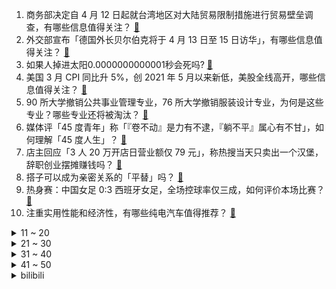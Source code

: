 1. 商务部决定自 4 月 12 日起就台湾地区对大陆贸易限制措施进行贸易壁垒调查，有哪些信息值得关注？ [:link:](https://www.zhihu.com/question/595122408)
2. 外交部宣布「德国外长贝尔伯克将于 4 月 13 日至 15 日访华」，有哪些信息值得关注？ [:link:](https://www.zhihu.com/question/595144056)
3. 如果人掉进太阳0.0000000000001秒会死吗? [:link:](https://www.zhihu.com/question/594059700)
4. 美国 3 月 CPI 同比升 5%，创 2021 年 5 月以来新低，美股全线高开，哪些信息值得关注？ [:link:](https://www.zhihu.com/question/595234226)
5. 90 所大学撤销公共事业管理专业，76 所大学撤销服装设计专业，为何是这些专业？哪些专业还将被淘汰？ [:link:](https://www.zhihu.com/question/595242187)
6. 媒体评「45 度青年」称「『卷不动』是力有不逮，『躺不平』属心有不甘」，如何理解「45 度人生」？ [:link:](https://www.zhihu.com/question/595142246)
7. 店主回应「3 人 20 万开店日营业额仅 79 元」，称热搜当天只卖出一个汉堡，辞职创业摆摊赚钱吗？ [:link:](https://www.zhihu.com/question/595123321)
8. 搭子可以成为亲密关系的「平替」吗？ [:link:](https://www.zhihu.com/question/594777496)
9. 热身赛：中国女足 0:3 西班牙女足，全场控球率仅三成，如何评价本场比赛？ [:link:](https://www.zhihu.com/question/595078148)
10. 注重实用性能和经济性，有哪些纯电汽车值得推荐？ [:link:](https://www.zhihu.com/question/593132689)
<details>
<summary>11 ~ 20</summary>

11. 为什么中国武侠小说四大宗师中金庸和古龙小说改编影视多，其他两位为什么少？ [:link:](https://www.zhihu.com/question/594296509)
12. 有了钱就会快乐吗? [:link:](https://www.zhihu.com/question/595108289)
13. 新版预防新型冠状病毒感染公众佩戴口罩指引发布，有哪些信息值得关注？ [:link:](https://www.zhihu.com/question/595176717)
14. 西周分封800诸侯国，最小的诸侯国有多小？ [:link:](https://www.zhihu.com/question/527888692)
15. 消息称英伟达 RTX 4070 桌面显卡国行定价 4799 元起，如何评价该款产品？ [:link:](https://www.zhihu.com/question/593491565)
16. 如何看待国台办回应「台官员说『大陆高铁没有靠背』」，称「欢迎更多台湾同胞过来『坐着高铁看大陆』」？ [:link:](https://www.zhihu.com/question/595099815)
17. 儿子写了首诗，结果我被老师找了，我怎么教育他？ [:link:](https://www.zhihu.com/question/594197242)
18. 极氪第三款车型正式命名为「极氪 X」 ，如何评价这款车？ [:link:](https://www.zhihu.com/question/581956274)
19. 如何评价 LPL 十大选手官方定妆照？ [:link:](https://www.zhihu.com/question/595137858)
20. 专家称「子女是长周期的耐用消费品」「建议有实力有担当的人多生孩子」，如何看待这个说法? [:link:](https://www.zhihu.com/question/595089411)
</details>
<details>
<summary>21 ~ 30</summary>

21. 既然linux是基于unix的操作系统，那为什么unix收费而linux能免费? [:link:](https://www.zhihu.com/question/594841776)
22. 仅 1 成多人拒绝下班秒回工作，如何看待此事？你下班后还会回消息吗？ [:link:](https://www.zhihu.com/question/594938413)
23. 特朗普表态「就算定罪也不退出大选」，目前特朗普的支持率如何？「封口费」事件是否对他竞选带来影响？ [:link:](https://www.zhihu.com/question/595100347)
24. 女子出现疯狂购物确诊帕金森病，如何从医学角度解读该情况？ [:link:](https://www.zhihu.com/question/595131213)
25. 菲律宾总统称新增 4 处美军基地只求自保，不会被用于进攻行动，对此如何评价？释放了哪些信息？ [:link:](https://www.zhihu.com/question/594885636)
26. 为什么有人觉得画质不是评判游戏的标准？ [:link:](https://www.zhihu.com/question/592740522)
27. 《圣斗士星矢》里，冥界和圣域打从来没赢过，为什么他们还要坚持打下去？ [:link:](https://www.zhihu.com/question/585276973)
28. 如何评价《长月烬明》第 15-17 集？其中有哪些值得关注的剧情点？ [:link:](https://www.zhihu.com/question/594967247)
29. 如何评价史蒂文元、黄阿丽主演的 Netflix 剧集《怒呛人生》？ [:link:](https://www.zhihu.com/question/590731536)
30. 哪一款男士洗发水，是你无限回购的？ [:link:](https://www.zhihu.com/question/589494011)
</details>
<details>
<summary>31 ~ 40</summary>

31. 如何评价 vivo X Flip 的外观设计，作为 vivo 首款竖折叠手机，会带来哪些用机新玩法？ [:link:](https://www.zhihu.com/question/595098767)
32. 有哪些适合单身上班族的电饭煲推荐？ [:link:](https://www.zhihu.com/question/591071404)
33. 平时工作忙，想利用五一假期散散心，有哪些气候宜人、「颇有世外桃源感」的地方推荐？ [:link:](https://www.zhihu.com/question/588296632)
34. 为什么现在的珠宝多用18K金？18K金值不值得购买？ [:link:](https://www.zhihu.com/question/590306193)
35. 国内有哪些让你感到震撼的自然景观？ [:link:](https://www.zhihu.com/question/592475203)
36. 一个人逛街、旅游，很奇怪吗？ [:link:](https://www.zhihu.com/question/594335047)
37. 购买新车时，你会考虑购车的哪些因素，其中哪一项最重要？ [:link:](https://www.zhihu.com/question/593122351)
38. 如果只选一款润唇膏，你认为哪一款是你一定会安利给大家的？ [:link:](https://www.zhihu.com/question/589304880)
39. 哪些厨房小家电比较适合有小孩的家庭？ [:link:](https://www.zhihu.com/question/591071285)
40. 型月（Type-Moon）是因为什么火的？ [:link:](https://www.zhihu.com/question/594703137)
</details>
<details>
<summary>41 ~ 50</summary>

41. 糖在面包中起到什么作用？ [:link:](https://www.zhihu.com/question/458518089)
42. 科幻电影中的科学性是越高越好吗？ [:link:](https://www.zhihu.com/question/588268608)
43. 湖北团风县一女局长被曝用公款配置 30 平方米单间，女局长回应称「家住得远没地方休息」，如何看待此事？ [:link:](https://www.zhihu.com/question/594886426)
44. 荣耀Magic5系列实际使用体验怎么样？值得购买吗？ [:link:](https://www.zhihu.com/question/588022128)
45. 为什么相对来说《魔兽争霸》的显血功能要比《星际争霸》重要？ [:link:](https://www.zhihu.com/question/593289765)
46. 有哪些性价比超高的大瓶精华？ [:link:](https://www.zhihu.com/question/589482832)
47. 有哪些巨有效的美白方法？ [:link:](https://www.zhihu.com/question/592212203)
48. 什么是人类走向文明的真正阻碍？ [:link:](https://www.zhihu.com/question/594331788)
49. 新车买回来以后应该做哪些装潢？ [:link:](https://www.zhihu.com/question/27551031)
50. 旅途中的哪些画面，让你联想到了「山寺桃花始盛开」？ [:link:](https://www.zhihu.com/question/592203806)
</details><details>
<summary>bilibili</summary>

1. 当外地人误入陕西碳水大集，这场面，直接傻眼了… [:link:](//www.bilibili.com/video/BV1vh411M7wU)
2. 你为什么总是觉得无聊？ [:link:](//www.bilibili.com/video/BV1RM4y117yB)
3. 老师听完我的课前演讲，都疯了 [:link:](//www.bilibili.com/video/BV1cv4y1H7c3)
4. 《崩坏：星穹铁道》姬子角色PV——「追星星的人」 [:link:](//www.bilibili.com/video/BV1tT411W7T9)
5. 小朋友们好，我是演员孙彦军，我来B站了～ [:link:](//www.bilibili.com/video/BV1Jh411M7Uj)
6. 【YOASOBI/中日歌词/正式完整版】「我推的孩子」OP主题曲「アイドル/偶像」 [:link:](//www.bilibili.com/video/BV1H24y1w7B6)
7. 《原神》EP - 如风如露之思 [:link:](//www.bilibili.com/video/BV1wm4y1m7DC)
8. 你画你的我猜我的（4） [:link:](//www.bilibili.com/video/BV1Um4y1B724)
9. “蒙哥马利”为啥会被苏军解救？【硬核狠人51】 [:link:](//www.bilibili.com/video/BV1Xo4y1n7yT)
10. 捡到的狗子，怎么越养越不对劲儿… [:link:](//www.bilibili.com/video/BV1Ba4y1T7ZN)
<details>
<summary>11 ~ 20</summary>

11. 我的“没用”脚踏，真的帮到人了！ [:link:](//www.bilibili.com/video/BV1QL41127Pm)
12. 踏遍千山万水也要找到你#挑战#踏遍千山万水也要找到你 [:link:](//www.bilibili.com/video/BV1mh411g7o9)
13. “听说了吗？她被皇帝远嫁重洋！！！” [:link:](//www.bilibili.com/video/BV1Ss4y1m7RJ)
14. 为了测试青海湖电池加持的荣耀Magic5系列手机，我用四天时间骑行360公里环青海湖 [:link:](//www.bilibili.com/video/BV1iv4y1H7aM)
15. IVE最新回归曲I AM MV公开 [:link:](//www.bilibili.com/video/BV19k4y1v7ew)
16. “这个动作是 免 费 的哈～” [:link:](//www.bilibili.com/video/BV1754y1F7Ab)
17. 终于上岸了！ [:link:](//www.bilibili.com/video/BV11k4y1Y77L)
18. 谁来了？ [:link:](//www.bilibili.com/video/BV15m4y1m76P)
19. 【第五人格-五周年全角色群像曲】-故园萦梦 [:link:](//www.bilibili.com/video/BV1hj411c7Lm)
20. 探秘全世界最贵超市！1000元能买什么？到底有多贵？ [:link:](//www.bilibili.com/video/BV1524y1L7KW)
</details>
<details>
<summary>21 ~ 30</summary>

21. 【烂活电竞44】  这星球不停自转，到四强就结束~啦啦啦 [:link:](//www.bilibili.com/video/BV1qN411w7Ui)
22. 【医学博士】你每天这样吃饭，简直是在慢性自杀！I 胃病自救指南 [:link:](//www.bilibili.com/video/BV1VM411N7qc)
23. 2.1秒破百！在中国能买到最快的车 [:link:](//www.bilibili.com/video/BV1ZX4y167ST)
24. 一口气看完2023德剧《种群》 [:link:](//www.bilibili.com/video/BV1Xc411H7WV)
25. 「2023音律联觉」 & 「明日方舟嘉年华」线下重启正式情报公开！ [:link:](//www.bilibili.com/video/BV1jX4y1r76s)
26. 黑边=电影感？被观众们忽略的电影画幅，是如何讲故事的？ [:link:](//www.bilibili.com/video/BV1AM411K7r2)
27. 自从转到精神病科，精神好多了！ [:link:](//www.bilibili.com/video/BV1rv4y1H7tT)
28. 山东淄博一座让我不得不佩服的城市！山东烧烤看淄博！淄博消费更是绝！靠谱！ [:link:](//www.bilibili.com/video/BV1dT411p7Kd)
29. 这个世界不该这样，但又偏偏是我让他成为了这样 [:link:](//www.bilibili.com/video/BV1sa4y1T7kD)
30. 你过十八岁生日这天才发现，这世界上只有你是人类 [:link:](//www.bilibili.com/video/BV1m84y1T7jV)
</details>
<details>
<summary>31 ~ 40</summary>

31. 首次挑战活章鱼！排名第一的韩国料理99元自助无限吃？【为毛这么鼎ep03-济州食堂】 [:link:](//www.bilibili.com/video/BV1PN411w7oS)
32. 祝贺我的朋友在美食领域成功进修！ [:link:](//www.bilibili.com/video/BV1kg4y1u7Jf)
33. 冷萃椰油，梨花扣脂香。天然蚕丝入皂，复刻古色古香。 [:link:](//www.bilibili.com/video/BV14j411c7MM)
34. 新疆.烤全羊 厨子探店¥？？？ [:link:](//www.bilibili.com/video/BV1cg4y1u7i8)
35. 这个山歌对唱是什么水平？ [:link:](//www.bilibili.com/video/BV1Yo4y1n76A)
36. 卷死官方系列——草神单曲《须弥》 [:link:](//www.bilibili.com/video/BV1nh411M7S3)
37. 该片获得第32届中国电影金鸡奖四项提名，78岁老人第一次拍电影就成为“中国年龄最大的影帝”这才是新时代需要的电影！！！ [:link:](//www.bilibili.com/video/BV1yV4y1f7fr)
38. 《 德国品牌，闪击污渍 》 [:link:](//www.bilibili.com/video/BV1Eo4y1n7t6)
39. 纸嫁衣 | 郑家大宅风情庭院，4月28日等你来！ [:link:](//www.bilibili.com/video/BV11h411M7mJ)
40. 喝，长大了 [:link:](//www.bilibili.com/video/BV1Um4y1B761)
</details>
<details>
<summary>41 ~ 50</summary>

41. 【原神须弥一条龙全收集】须弥3.6荒石苍漠/浮罗囿(更新中)宝箱+神瞳+摩拉堆+净光翎/精准分类，路线规划/草之印获取途径/探索度/原神3.6 [:link:](//www.bilibili.com/video/BV1P24y1A7J4)
42. 关于我的副驾有一只神里绫华 [:link:](//www.bilibili.com/video/BV1Ws4y1K7Hw)
43. 【基德】人变成丧尸，到底什么感觉？ [:link:](//www.bilibili.com/video/BV1Xc411H7nt)
44. 超豪华中式全素宴让芬兰肉食家族全家疯狂！十二道菜眼花缭乱撑晕在现场！莴笋蒜苔初体验笑翻天！ [:link:](//www.bilibili.com/video/BV1Lv4y1H7qA)
45. 她真是又可怜又可爱～竟然还那么懂事～ [:link:](//www.bilibili.com/video/BV16M4y117H1)
46. 狂 飙 大 学 版 [:link:](//www.bilibili.com/video/BV1EL411U7yA)
47. 【1260部动漫】究竟是什么样的人，才会喜欢二次元？ [:link:](//www.bilibili.com/video/BV1x24y1w74D)
48. 【EXO】接下来会更加努力的!🥰 | Cartier X W Korea Photoshoot Behind [:link:](//www.bilibili.com/video/BV1ST411W7b3)
49. 这个忍者明明超强却过分慎重！！！【三】 [:link:](//www.bilibili.com/video/BV1yk4y1Y7PQ)
50. “长大后发现，金龟子这段央视采访说的全是真的！！” [:link:](//www.bilibili.com/video/BV1Pv4y1H7Y4)
</details>
<details>
<summary>51 ~ 60</summary>

51. 亮剑，但是全女声配音 [:link:](//www.bilibili.com/video/BV1Va4y1N78J)
52. 云辇这一跳，跃过的是西方列强 [:link:](//www.bilibili.com/video/BV1PX4y1r7tj)
53. “师傅你是做什么工作的？”“做思想工作的 [:link:](//www.bilibili.com/video/BV1ug4y137z2)
54. 我的鲁菜学习日记：对一道菜细节的把控和坚守，便是传承的意义 [:link:](//www.bilibili.com/video/BV1Y84y1T7en)
55. 来自海南的黑色主题 [:link:](//www.bilibili.com/video/BV1KX4y1r7QZ)
56. 如果回到过去，你最不想做什么 [:link:](//www.bilibili.com/video/BV14N411w7j5)
57. “在肚中相逢” [:link:](//www.bilibili.com/video/BV1WN411w7Gh)
58. 梅香如故/竹笛版“有你是我的福气” [:link:](//www.bilibili.com/video/BV1jN411P7C8)
59. 世界名曲+世界名运镜灯光=？ [:link:](//www.bilibili.com/video/BV1Ra4y1K7Wn)
60. Boba的拉布拉多之魂觉醒了于是有了这首《拉布拉猪序曲》 [:link:](//www.bilibili.com/video/BV1uc411s7kH)
</details>
<details>
<summary>61 ~ 70</summary>

61. “我会等枯树生出芽 开出新的花…”温柔治愈女声翻唱《我会等》 [:link:](//www.bilibili.com/video/BV1ig4y1g72e)
62. 三英战黛玉 [:link:](//www.bilibili.com/video/BV1rm4y1B7H8)
63. 注意隐藏在身边的伪人！伪人闯入家里了！曼德拉记录！ [:link:](//www.bilibili.com/video/BV18s4y1m7mj)
64. 猪的哪个部位适合做什么菜，一个视频讲清楚 [:link:](//www.bilibili.com/video/BV1Rh411g72w)
65. 颜值即正义！《美丽的逆贼》四川方言版 [:link:](//www.bilibili.com/video/BV1f84y1T75M)
66. 上岸了，该兑现诺言了--《In the shadow of the sun》 [:link:](//www.bilibili.com/video/BV1DL41127ps)
67. 这么穿芭蕾风不是美学，是丑学｜163cm55kg 全网最详细芭蕾穿搭指南 [:link:](//www.bilibili.com/video/BV1as4y1m7dk)
68. 这玩意也能叫汉堡？ [:link:](//www.bilibili.com/video/BV19h411g7sY)
69. 最离谱的4399小游戏！虫族为繁衍后代强行与人类融合 [:link:](//www.bilibili.com/video/BV1XX4y167cn)
70. 当寝室里那位什么都处理的大爹回家后 [:link:](//www.bilibili.com/video/BV1Ls4y1K7zd)
</details>
<details>
<summary>71 ~ 80</summary>

71. 国服第一吸血鬼：这就是上单狮子吗！？ [:link:](//www.bilibili.com/video/BV1th411M7gc)
72. 与客户建立沟通，是一门非常重要的工作。 [:link:](//www.bilibili.com/video/BV1Bm4y1B7gL)
73. 吃上一口海胆饺！所有烦恼都逃跑！ [:link:](//www.bilibili.com/video/BV1AN411w7pL)
74. 【原神】3.6沙漠 世界任务解谜合集（持续更新中） [:link:](//www.bilibili.com/video/BV1B54y1F7jN)
75. 【鱼骨解构法】N刷《红楼梦》-Betty阅读方法13 [:link:](//www.bilibili.com/video/BV1G54y1F7rb)
76. 我的世界：全自动小鱼塔，这才是顶级压榨 [:link:](//www.bilibili.com/video/BV1Wh411M7cb)
77. 毕业照一直被忽略的细节，一看就会！【初中到大学】 [:link:](//www.bilibili.com/video/BV1LN411P7nJ)
78. 成本个位数 轻松在家解锁早餐店同款炸糖糕 [:link:](//www.bilibili.com/video/BV1Zv4y1n7Fs)
79. 这个问题很难咩 [:link:](//www.bilibili.com/video/BV1C84y1T7Co)
80. 衣服就要这么试，你学会了吗？ [:link:](//www.bilibili.com/video/BV1oL411U73e)
</details>
<details>
<summary>81 ~ 90</summary>

81. 老师们的运气都特别好… [:link:](//www.bilibili.com/video/BV1za4y1T7vr)
82. 把老丁的工具全拿给师傅用了一遍 [:link:](//www.bilibili.com/video/BV1iM4y117H7)
83. 酱 紫 转 场 ？ [:link:](//www.bilibili.com/video/BV1YT411x7um)
84. 谁人给我曹操打的电话 [:link:](//www.bilibili.com/video/BV1yM411T7C2)
85. 《小川同学不堕落了》 [:link:](//www.bilibili.com/video/BV1hT411W7w1)
86. 申鹤金曲《心如止水》 [:link:](//www.bilibili.com/video/BV1EN411w7XW)
87. 同样的美食工艺，竟会有完全不一样的产品？ [:link:](//www.bilibili.com/video/BV11o4y1n73r)
88. 《 守 着 金 山 要 饭 吃 》布景篇 [:link:](//www.bilibili.com/video/BV1ta4y1T761)
89. 上海120元松饼挑战，10分钟吃完五张松饼免单，能吃饱吗？ [:link:](//www.bilibili.com/video/BV1R84y1T7ME)
90. 【海警执法员汪晓龙在与不法分子斗争中壮烈牺牲】 [:link:](//www.bilibili.com/video/BV1EN411w7qS)
</details>
<details>
<summary>91 ~ 100</summary>

91. 陛下……这西域进献的舞姬可还满意？ [:link:](//www.bilibili.com/video/BV1xj411c7p4)
92. 国服狗头 [:link:](//www.bilibili.com/video/BV1EX4y1r76J)
93. 被嘲笑“连狗都不如”的他，如今年入1000万了 [:link:](//www.bilibili.com/video/BV1iL41127M2)
94. 小乖，好好学习，但不一定非要向上【你有一万条风向】 [:link:](//www.bilibili.com/video/BV1Pg4y1u7GU)
95. 99%的外地人不知道！地方奇葩特色！ [:link:](//www.bilibili.com/video/BV15M411N7EM)
96. 打探龙哥底细～ [:link:](//www.bilibili.com/video/BV1mc411H7mn)
97. 带货博主卖的书房神器 [:link:](//www.bilibili.com/video/BV1yX4y167S4)
98. 【阿斗】漂亮女白领身中数十刀惨死公园，全民在线追凶！真相扑朔迷离不断反转！《白雪公主杀人事件》 [:link:](//www.bilibili.com/video/BV1gm4y1m7Wv)
99. “无限接近死亡，才能更体会生命的真谛？” [:link:](//www.bilibili.com/video/BV1rv4y1p7EZ)
100. 《圣诞快乐劳伦斯先生》天津道乐团演奏 [:link:](//www.bilibili.com/video/BV1mM4y117Mc)
</details></details>